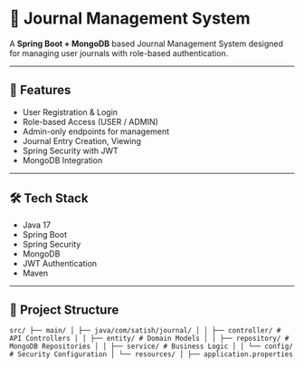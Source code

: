 # 📝 Journal Management System

A  **Spring Boot + MongoDB** based Journal Management System designed for managing user journals with role-based authentication.

---

## 🚀 Features

- User Registration & Login
- Role-based Access (USER / ADMIN)
- Admin-only endpoints for management
- Journal Entry Creation, Viewing
- Spring Security with JWT
- MongoDB Integration

---

## 🛠️ Tech Stack

- Java 17
- Spring Boot
- Spring Security
- MongoDB
- JWT Authentication
- Maven

---

## 📁 Project Structure

`src/
├── main/
│ ├── java/com/satish/journal/
│ │ ├── controller/ # API Controllers
│ │ ├── entity/ # Domain Models
│ │ ├── repository/ # MongoDB Repositories
│ │ ├── service/ # Business Logic
│ │ └── config/ # Security Configuration
│ └── resources/
│ ├── application.properties`

